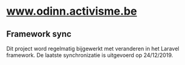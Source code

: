 # www.odinn.activisme.be

## Framework sync

Dit project word regelmatig bijgewerkt met veranderen in het Laravel framework. 
De laatste synchronizatie is uitgevoerd op 24/12/2019.
